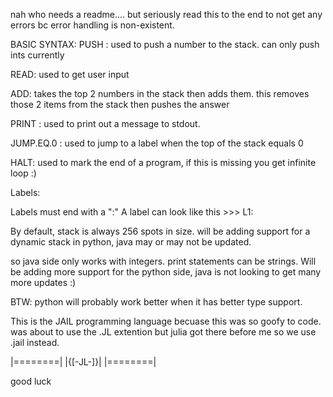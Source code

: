 nah who needs a readme....
but seriously read this to the end to not get any errors bc error handling is non-existent.

BASIC SYNTAX:
PUSH <int>: used to push a number to the stack. can only push ints currently

READ: used to get user input 

ADD: takes the top 2 numbers in the stack then adds them. this removes those 2 items from the stack then pushes the answer

PRINT <String>: used to print out a message to stdout.

JUMP.EQ.0 <LABEL>: used to jump to a label when the top of the stack equals 0 

HALT: used to mark the end of a program, if this is missing you get infinite loop :)

Labels:

Labels must end with a ":" A label can look like this >>>  L1:

By default, stack is always 256 spots in size.
will be adding support for a dynamic stack in python, java may or may not be updated.

so java side only works with integers. print statements can be strings. 
Will be adding more support for the python side, java is not looking to get many more updates :)

BTW: python will probably work better when it has better type support.

This is the JAIL programming language becuase this was so goofy to code. 
was about to use the .JL extention but julia got there before me so we use .jail instead.

|========|
|{[-JL-]}|
|========|

good luck
